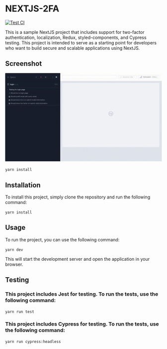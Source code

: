 # NEXTJS-2FA
[![Test CI](https://github.com/phuongpt/nextjs-2fa/actions/workflows/test.yml/badge.svg)](https://github.com/phuongpt/nextjs-2fa/actions/workflows/test.yml)

This is a sample NextJS project that includes support for two-factor authentication, localization, Redux, styled-components, and Cypress testing. This project is intended to serve as a starting point for developers who want to build secure and scalable applications using NextJS.


## Screenshot
![](https://github.com/phuongpt/nextjs-2fa/blob/develop/docs/images/login.cy.ts.gif)

```yarn install```
## Installation
To install this project, simply clone the repository and run the following command:

```yarn install```


## Usage
To run the project, you can use the following command:

```yarn dev```

This will start the development server and open the application in your browser.



## Testing
### This project includes Jest for testing. To run the tests, use the following command:

```yarn run test```

### This project includes Cypress for testing. To run the tests, use the following command:

```yarn run cypress:headless```
